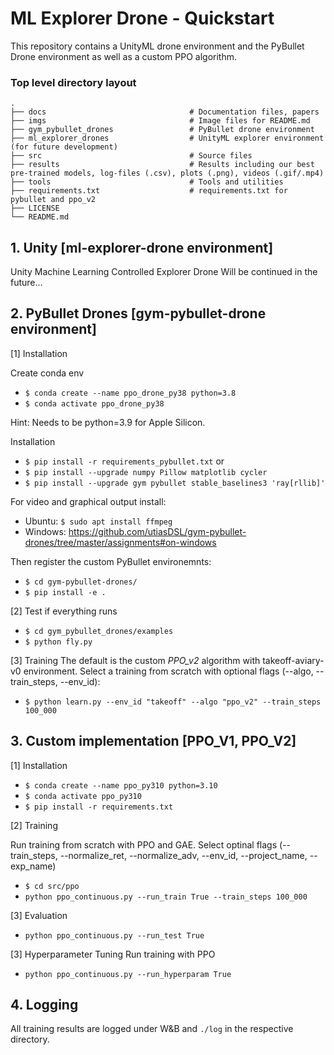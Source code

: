 # ML Explorer Drone - Quickstart

This repository contains a UnityML drone environment and the PyBullet Drone environment as well as a custom PPO algorithm.

### Top level directory layout
```
.
├── docs                                # Documentation files, papers
├── imgs                                # Image files for README.md
├── gym_pybullet_drones                 # PyBullet drone environment
├── ml_explorer_drones                  # UnityML explorer environment (for future development)
├── src                                 # Source files 
├── results                             # Results including our best pre-trained models, log-files (.csv), plots (.png), videos (.gif/.mp4)
├── tools                               # Tools and utilities
├── requirements.txt                    # requirements.txt for pybullet and ppo_v2
├── LICENSE
└── README.md
```

## 1. Unity [ml-explorer-drone environment]
Unity Machine Learning Controlled Explorer Drone
Will be continued in the future...

## 2. PyBullet Drones [gym-pybullet-drone environment]

[1] Installation

Create conda env
- ```$ conda create --name ppo_drone_py38 python=3.8```
- ```$ conda activate ppo_drone_py38```

Hint: Needs to be python=3.9 for Apple Silicon.

Installation
- ```$ pip install -r requirements_pybullet.txt```
or 
- ```$ pip install --upgrade numpy Pillow matplotlib cycler```
- ```$ pip install --upgrade gym pybullet stable_baselines3 'ray[rllib]'```

For video and graphical output install:
- Ubuntu: ```$ sudo apt install ffmpeg```
- Windows: https://github.com/utiasDSL/gym-pybullet-drones/tree/master/assignments#on-windows

Then register the custom PyBullet environemnts:
- ```$ cd gym-pybullet-drones/```
- ```$ pip install -e .```

[2] Test if everything runs
- ```$ cd gym_pybullet_drones/examples```
- ```$ python fly.py```

[3] Training
The default is the custom _PPO_v2_ algorithm with takeoff-aviary-v0 environment.
Select a training from scratch with optional flags (--algo, --train_steps, --env_id):

- ```$ python learn.py --env_id "takeoff" --algo "ppo_v2" --train_steps 100_000```

## 3. Custom implementation [PPO_V1, PPO_V2]

[1] Installation

- ```$ conda create --name ppo_py310 python=3.10```
- ```$ conda activate ppo_py310```
- ```$ pip install -r requirements.txt```

[2] Training

Run training from scratch with PPO and GAE. 
Select optinal flags (--train_steps, --normalize_ret, --normalize_adv, --env_id, --project_name, --exp_name)

- ```$ cd src/ppo```
- ```python ppo_continuous.py --run_train True --train_steps 100_000```

[3] Evaluation
- ```python ppo_continuous.py --run_test True```

[3] Hyperparameter Tuning
Run training with PPO
- ```python ppo_continuous.py --run_hyperparam True```

## 4. Logging
All training results are logged under W&B and ```./log``` in the respective directory.